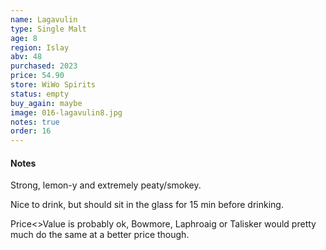 ```yaml
---
name: Lagavulin
type: Single Malt
age: 8
region: Islay
abv: 48
purchased: 2023
price: 54.90
store: WiWo Spirits
status: empty
buy_again: maybe
image: 016-lagavulin8.jpg
notes: true
order: 16
---
```


#### Notes

Strong, lemon-y and extremely peaty/smokey.

Nice to drink, but should sit in the glass for 15 min before drinking.

Price<>Value is probably ok, Bowmore, Laphroaig or Talisker would pretty much do the same at a better price though.

